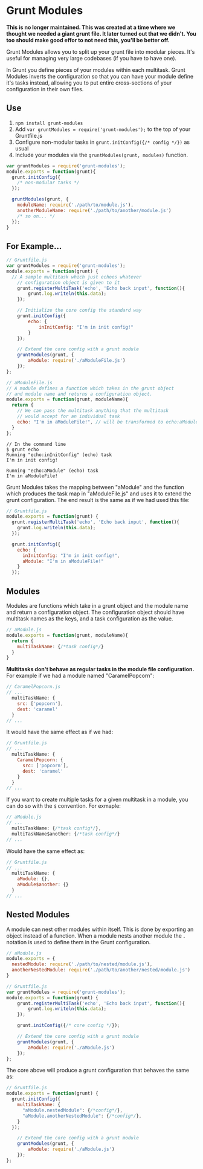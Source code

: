# Grunt Modules

**This is no longer maintained. This was created at a time where we thought we needed a giant grunt file. It later turned out that we didn't. You too should make good effor to not need this, you'll be better off.**

Grunt Modules allows you to split up your grunt file into modular pieces. It's useful for managing very large 
codebases (if you have to have one).

In Grunt you define pieces of your modules within each multitask. Grunt Modules inverts the configuration
so that you can have your module define it's tasks instead, allowing you to put entire cross-sections of your
configuration in their own files.

## Use

1. `npm install grunt-modules`
2. Add `var gruntModules = require('grunt-modules');` to the top of your Gruntfile.js
3. Configure non-modular tasks in `grunt.initConfig({/* config */})` as usual 
4. Include your modules via the `gruntModules(grunt, modules)` function.

```javascript
var gruntModules = require('grunt-modules');
module.exports = function(grunt){
  grunt.initConfig({
    /* non-modular tasks */
  });

  gruntModules(grunt, {
    moduleName: require('./path/to/module.js'),
    anotherModuleName: require('./path/to/another/module.js')
    /* so on... */
  });
}
```

## For Example...
```javascript
// Gruntfile.js
var gruntModules = require('grunt-modules');
module.exports = function(grunt) {
  // A sample multitask which just echoes whatever 
	// configuration object is given to it
	grunt.registerMultiTask('echo', 'Echo back input', function(){
		grunt.log.writeln(this.data);
	});

	// Initialize the core config the standard way
	grunt.initConfig({
		echo: {
			inInitConfig: "I'm in init config!"
		}
	});

	// Extend the core config with a grunt module
	gruntModules(grunt, {
		aModule: require('./aModuleFile.js')
	});
};
```

```javascript
// aModuleFile.js
// A module defines a function which takes in the grunt object 
// and module name and returns a configuration object.
module.exports = function(grunt, moduleName){
  return {
    // We can pass the multitask anything that the multitask 
    // would accept for an individual task
    echo: "I'm in aModuleFile!", // will be transformed to echo:aModule
  }
};
```

```
// In the command line
$ grunt echo
Running "echo:inInitConfig" (echo) task
I'm in init config!

Running "echo:aModule" (echo) task
I'm in aModuleFile!
```

Grunt Modules takes the mapping between "aModule" and the function which produces the task map 
in "aModuleFile.js" and uses it to extend the grunt configuration. The end result is the same as
if we had used this file:

```javascript
// Gruntfile.js
module.exports = function(grunt) {
  grunt.registerMultiTask('echo', 'Echo back input', function(){
    grunt.log.writeln(this.data);
  });

  grunt.initConfig({
    echo: {
      inInitConfig: "I'm in init config!",
      aModule: "I'm in aModuleFile!"
    }
  });
```

## Modules
Modules are functions which take in a grunt object and the module name and return a configuration object.
The configuration object should have multitask names as the keys, and a task configuration as the value.

```javascript
// aModule.js
module.exports = function(grunt, moduleName){
  return {
    multiTaskName: {/*task config*/}
  }
}
```

**Multitasks don't behave as regular tasks in the module file configuration.** For example if we had a module named
"CaramelPopcorn":

```javascript
// CaramelPopcorn.js
// ...
  multiTaskName: {
    src: ['popcorn'],
    dest: 'caramel'
  }
// ...
```

It would have the same effect as if we had:
```javascript
// Gruntfile.js
// ...
  multiTaskName: {
    CaramelPopcorn: {
      src: ['popcorn'],
      dest: 'caramel'
    }
  }
// ...
```

If you want to create multiple tasks for a given multitask in a module, you can do so with the `$` convention. For exmaple:
```javascript
// aModule.js
// ...
  multiTaskName: {/*task config*/},
  multiTaskName$another: {/*task config*/}
// ...
```

Would have the same effect as:
```javascript
// Gruntfile.js
// ...
  multiTaskName: {
    aModule: {},
    aModule$another: {}
  }
// ...
```

## Nested Modules
A module can nest other modules within itself. This is done by exporting an object instead of a function.
When a module nests another module the **.** notation is used to define them in the Grunt configuration.

```javascript
// aModule.js
module.exports = {
  nestedModule: require('./path/to/nested/module.js'),
  anotherNestedModule: require('./path/to/another/nested/module.js')
}
```

```javascript
// Gruntfile.js
var gruntModules = require('grunt-modules');
module.exports = function(grunt) {
	grunt.registerMultiTask('echo', 'Echo back input', function(){
		grunt.log.writeln(this.data);
	});

	grunt.initConfig({/* core config */});

	// Extend the core config with a grunt module
	gruntModules(grunt, {
		aModule: require('./aModule.js')
	});
};
```

The core above will produce a grunt configuration that behaves the same as:

```javascript
// Gruntfile.js
module.exports = function(grunt) {
  grunt.initConfig({
    multiTaskName: {
      "aModule.nestedModule": {/*config*/},
      "aModule.anotherNestedModule": {/*config*/},
    }
  });

	// Extend the core config with a grunt module
	gruntModules(grunt, {
		aModule: require('./aModule.js')
	});
};
```
